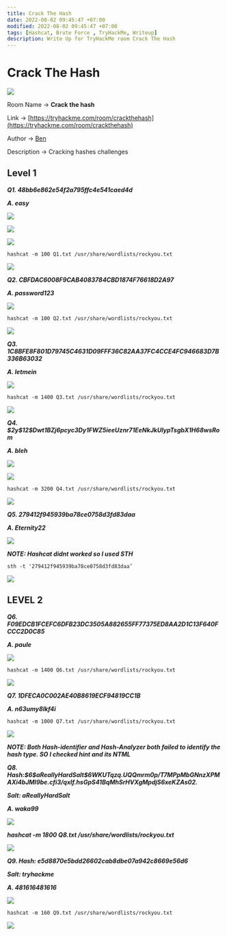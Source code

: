 ```yaml
---
title: Crack The Hash
date: 2022-08-02 09:45:47 +07:00
modified: 2022-08-02 09:45:47 +07:00
tags: [Hashcat, Brute Force , TryHackMe, Writeup]
description: Write Up for TryHackMe room Crack The Hash
---
```



# Crack The Hash


![](https://photos.squarezero.dev/file/abir-images/CrackTheHash/logo.jpeg)

Room Name → **Crack the hash**

Link → [https://tryhackme.com/room/crackthehash](https://tryhackme.com/room/crackthehash)

Author → [Ben](https://tryhackme.com/p/ben)

Description → Cracking hashes challenges

## Level 1

***Q1. 48bb6e862e54f2a795ffc4e541caed4d***

***A. easy***

![](https://photos.squarezero.dev/file/abir-images/CrackTheHash/1.png)

![](https://photos.squarezero.dev/file/abir-images/CrackTheHash/2.png)

![](https://photos.squarezero.dev/file/abir-images/CrackTheHash/3.png)

`hashcat -m 100 Q1.txt /usr/share/wordlists/rockyou.txt`

![](https://photos.squarezero.dev/file/abir-images/CrackTheHash/4.png)

***Q2. CBFDAC6008F9CAB4083784CBD1874F76618D2A97***

***A. password123***

![](https://photos.squarezero.dev/file/abir-images/CrackTheHash/5.png)

`hashcat -m 100 Q2.txt /usr/share/wordlists/rockyou.txt`

![](https://photos.squarezero.dev/file/abir-images/CrackTheHash/6.png)

***Q3. 1C8BFE8F801D79745C4631D09FFF36C82AA37FC4CCE4FC946683D7B336B63032***

***A. letmein***

![](https://photos.squarezero.dev/file/abir-images/CrackTheHash/7.png)

`hashcat -m 1400 Q3.txt /usr/share/wordlists/rockyou.txt`

![](https://photos.squarezero.dev/file/abir-images/CrackTheHash/8.png)

***Q4. \$2y\$12$Dwt1BZj6pcyc3Dy1FWZ5ieeUznr71EeNkJkUlypTsgbX1H68wsRom***

***A. bleh***

![](https://photos.squarezero.dev/file/abir-images/CrackTheHash/9.png)

![](https://photos.squarezero.dev/file/abir-images/CrackTheHash/10.png)

`hashcat -m 3200 Q4.txt /usr/share/wordlists/rockyou.txt`

![](https://photos.squarezero.dev/file/abir-images/CrackTheHash/11.png)

***Q5. 279412f945939ba78ce0758d3fd83daa***

***A. Eternity22***

![](https://photos.squarezero.dev/file/abir-images/CrackTheHash/12.png)

***NOTE: Hashcat didnt worked so I used STH***

`sth -t '279412f945939ba78ce0758d3fd83daa’`

![](https://photos.squarezero.dev/file/abir-images/CrackTheHash/13.png)

## LEVEL 2

***Q6. F09EDCB1FCEFC6DFB23DC3505A882655FF77375ED8AA2D1C13F640FCCC2D0C85***

***A. paule***

![](https://photos.squarezero.dev/file/abir-images/CrackTheHash/14.png)

`hashcat -m 1400 Q6.txt /usr/share/wordlists/rockyou.txt`

![](https://photos.squarezero.dev/file/abir-images/CrackTheHash/15.png)

***Q7. 1DFECA0C002AE40B8619ECF94819CC1B***

***A. n63umy8lkf4i***

`hashcat -m 1000 Q7.txt /usr/share/wordlists/rockyou.txt`

![](https://photos.squarezero.dev/file/abir-images/CrackTheHash/16.png)

***NOTE: Both Hash-identifier and Hash-Analyzer both failed to identify the hash type. SO I checked hint and its NTML***

***Q8. Hash:\$6\$aReallyHardSalt$6WKUTqzq.UQQmrm0p/T7MPpMbGNnzXPMAXi4bJMl9be.cfi3/qxIf.hsGpS41BqMhSrHVXgMpdjS6xeKZAs02.***

***Salt: aReallyHardSalt***

***A. waka99***

![](https://photos.squarezero.dev/file/abir-images/CrackTheHash/17.png)

***hashcat -m 1800 Q8.txt /usr/share/wordlists/rockyou.txt***

![](https://photos.squarezero.dev/file/abir-images/CrackTheHash/18.png)

***Q9. Hash: e5d8870e5bdd26602cab8dbe07a942c8669e56d6***

***Salt: tryhackme***

***A. 481616481616***

![](https://photos.squarezero.dev/file/abir-images/CrackTheHash/19.png)

`hashcat -m 160 Q9.txt /usr/share/wordlists/rockyou.txt`

![](https://photos.squarezero.dev/file/abir-images/CrackTheHash/20.png)